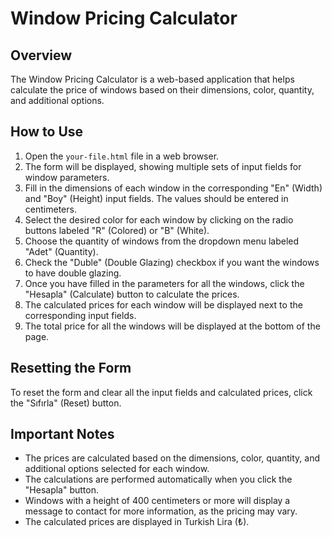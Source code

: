 # Window Pricing Calculator

## Overview
The Window Pricing Calculator is a web-based application that helps calculate the price of windows based on their dimensions, color, quantity, and additional options.

## How to Use
1. Open the `your-file.html` file in a web browser.
2. The form will be displayed, showing multiple sets of input fields for window parameters.
3. Fill in the dimensions of each window in the corresponding "En" (Width) and "Boy" (Height) input fields. The values should be entered in centimeters.
4. Select the desired color for each window by clicking on the radio buttons labeled "R" (Colored) or "B" (White).
5. Choose the quantity of windows from the dropdown menu labeled "Adet" (Quantity).
6. Check the "Duble" (Double Glazing) checkbox if you want the windows to have double glazing.
7. Once you have filled in the parameters for all the windows, click the "Hesapla" (Calculate) button to calculate the prices.
8. The calculated prices for each window will be displayed next to the corresponding input fields.
9. The total price for all the windows will be displayed at the bottom of the page.

## Resetting the Form
To reset the form and clear all the input fields and calculated prices, click the "Sıfırla" (Reset) button.

## Important Notes
- The prices are calculated based on the dimensions, color, quantity, and additional options selected for each window.
- The calculations are performed automatically when you click the "Hesapla" button.
- Windows with a height of 400 centimeters or more will display a message to contact for more information, as the pricing may vary.
- The calculated prices are displayed in Turkish Lira (₺).
